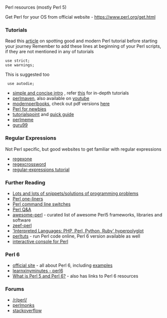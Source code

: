 Perl resources (mostly Perl 5)

Get Perl for your OS from official website - https://www.perl.org/get.html

### Tutorials
Read this [article](http://perl-tutorial.org/learn/) on spotting good and modern Perl tutorial before starting your journey
Remember to add these lines at beginning of your Perl scripts, if they are not mentioned in any of tutorials

	use strict;
	use warnings;

This is suggested too

	 use autodie;

* [simple and concise intro](http://perldoc.perl.org/perlintro.html) , refer [this](http://perldoc.perl.org/index-tutorials.html) for in-depth tutorials
* [perlmaven](http://perlmaven.com/perl-tutorial), also available on [youtube](https://www.youtube.com/watch?v=dskYFZax1Qo&feature=youtu.be&list=PLw7UYp3N0eUYiICZUFR3p299TvjXZ4zFj)
* [modernperlbooks](http://modernperlbooks.com/books/modern_perl_2016/), check out pdf versions [here](http://onyxneon.com/books/modern_perl/)
* [Perl for newbies](http://perl-begin.org/tutorials/perl-for-newbies/)
* [tutorialspoint](http://www.tutorialspoint.com/perl/) and [quick guide](http://www.tutorialspoint.com/perl/perl_quick_guide.htm)
* [perlmeme](http://perlmeme.org/start_here/index.html)
* [guru99](http://www.guru99.com/perl-tutorials.html)

### Regular Expressions
Not Perl specific, but good websites to get familiar with regular expressions

* [regexone](http://regexone.com/) 
* [regexcrossword](https://regexcrossword.com/) 
* [regular-expressions tutorial](http://www.regular-expressions.info/tutorial.html)

### Further Reading
* [Lots and lots of snippets/solutions of programming problems](http://rosettacode.org/wiki/Category:Perl)
* [Perl one-liners](http://www.catonmat.net/blog/perl-one-liners-explained-part-one/) 
* [Perl command line switches](http://perl101.org/command-line-switches.html)
* [Perl Q&A](http://stackoverflow.com/questions/tagged/perl)
* [awesome-perl](https://github.com/hachiojipm/awesome-perl) - curated list of awesome Perl5 frameworks, libraries and software
* [zeef-perl](https://perl.zeef.com/dale.evans)
* ['Interpreted Languages: PHP, Perl, Python, Ruby' hyperpolyglot](http://perl-begin.org/tutorials/hyperpolyglot/sheet1.html)
* [perltuts](http://dev.perltuts.com/try) - run Perl code online, Perl 6 version available as well
* [interactive console for Perl](http://stackoverflow.com/questions/73667/how-can-i-start-an-interactive-console-for-perl)

### Perl 6
* [official site](http://perl6.org/) - all about Perl 6, including [examples](http://examples.perl6.org/)
* [learnxinyminutes - perl6](https://learnxinyminutes.com/docs/perl6/)
* [What is Perl 5 and Perl 6?](http://perl-begin.org/learn/perl6/) - also has links to Perl 6 resources

### Forums
* [/r/perl/](https://www.reddit.com/r/perl/)
* [perlmonks](http://perlmonks.org/)
* [stackoverflow](http://stackoverflow.com/tags/perl)
